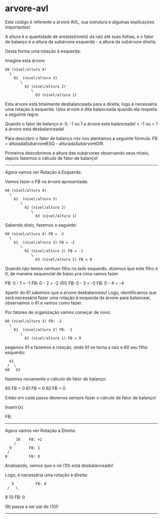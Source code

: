 # arvore-avl
Este código é referente a árvore AVL, sua estrutura e algumas explicações importantes!

A altura é a quantidade de arestas(níveis) da raíz até suas folhas, 
e o fator de balanço é a altura da subárvore esquerda - a altura da subárvore direita.

Desta forma uma rotação à esquerda: 

Imagine esta árvore 

    60 (nível/altura 4)
      \
        61  (nível/altura 3)
           \ 
             62 (nível/altura 2)
                \
                  63 (nível/altura 1)

Esta árvore está totalmente desbalanceada para a direita, logo é necessária uma rotação à esquerda.
Uma árvore é dita balanceada quando ela respeita a seguinte regra:

Quando o fator de balanço é:
0, -1 ou 1 a árvore está balanceada!
< -1 ou > 1 a árvore está desbalanceada!

Para descobrir o fator de balanço nós nos atentamos a seguinte fórmula.
FB = alturadaSubárvoreESQ - alturadaSubárvoreDIR.

Primeiros descobrimos a altura das subárvores observando seus níveis, depois fazemos o cálculo de fator de balanço!

-------

Agora vamos ver Rotação à Esquerda:

Vamos fazer o FB na árvore apresentada:


    60 (nível/altura 4)
      \
        61  (nível/altura 3)
           \ 
             62 (nível/altura 2)
                \
                  63 (nível/altura 1)

Sabendo disto, fazemos o seguinte:


    60 (nível/altura 4) FB = -3
      \
        61  (nível/altura 3) FB = -2
           \ 
             62 (nível/altura 2) FB = -1
                \
                  63 (nível/altura 1) FB = 0

 Quando não temos nenhum filho no lado esquerdo, dizemos que este filho é 0, de maneira sequencial de baixo pra cima vamos fazer:

 FB: 0 - 1 = -1
 FB: 0 - 2 = -2 (61)
 FB: 0 - 3 = -3
 FB: 0 - 4 = -4

 Apartir do 61 sabemos que a árvore desbalanceou!
 Logo, identificamos que será necessário fazer uma rotação à esquerda da árvore para balancear, observamos o 61 e vemos como fazer.

 Por fatores de organização vamos começar de novo:

    60 (nível/altura 3) FB: -2 
      \
        61  (nível/altura 2) FB: -1
           \ 
             62 (nível/altura 1) FB = 0

pegamos 61 e fazemos a rotação, onde 61 se torna a raíz e 60 seu filho esquerdo:

      61
     /  \
    60   62 


fazemos novamente o cálculo de fator de balanço:

60 FB = 0
61 FB = 0
62 FB = 0
                  
Então em cada passo devemos sempre fazer o cálculo de fator de balanço!

Inserir(x)

FB;

-------

Agora vamos ver Rotação à Direita:

         10    FB: +2
        /
      9        FB: 1
     /
    8          FB: 0

Analisando, vemos que o nó (10) está desbalanceado!

Logo, é necessária uma rotação à direita:

       9          FB: 0
     /   \
     
   8       10     FB: 0  

(9) passa a ser pai do (10)!

-------
